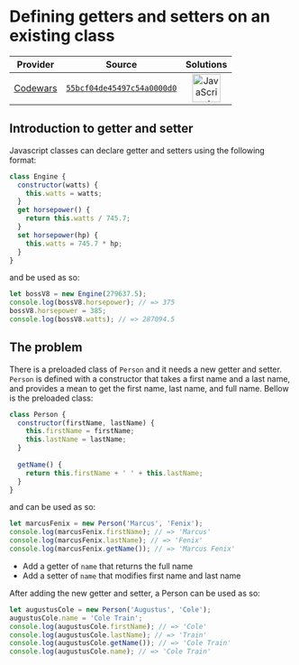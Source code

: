 [_metadata_:generated]: - "true"

# Defining getters and setters on an existing class

<!-- INFO TABLE BEGIN -->

| Provider                                        | Source                                                                               | Solutions                                                                                                                                                    |
| :---------------------------------------------: | :----------------------------------------------------------------------------------: | :----------------------------------------------------------------------------------------------------------------------------------------------------------: |
| [Codewars](../../../docs/providers/Codewars.md) | [`55bcf04de45497c54a0000d0`](https://www.codewars.com/kata/55bcf04de45497c54a0000d0) | [<img src="https://res.cloudinary.com/rascaltwo/image/upload/v1631924076/javascript_ehszr7.svg" alt="JavaScript" title="JavaScript" width="50" />](solve.js) |

<!-- INFO TABLE END -->

## Introduction to getter and setter

Javascript classes can declare getter and setters using the following format:

```javascript
class Engine {
  constructor(watts) {
    this.watts = watts;
  }
  get horsepower() {
    return this.watts / 745.7;
  }
  set horsepower(hp) {
    this.watts = 745.7 * hp;
  }
}
```

and be used as so:

```javascript
let bossV8 = new Engine(279637.5);
console.log(bossV8.horsepower); // => 375
bossV8.horsepower = 385;
console.log(bossV8.watts); // => 287094.5
```

## The problem

There is a preloaded class of `Person` and it needs a new getter and setter. `Person` is defined with a constructor that takes a first name and a last name, and provides a mean to get the first name, last name, and full name. Bellow is the preloaded class:

```javascript
class Person {
  constructor(firstName, lastName) {
    this.firstName = firstName;
    this.lastName = lastName;
  }
  
  getName() {
    return this.firstName + ' ' + this.lastName;
  }
}
```

and can be used as so:

```javascript
let marcusFenix = new Person('Marcus', 'Fenix');
console.log(marcusFenix.firstName); // => 'Marcus'
console.log(marcusFenix.lastName); // => 'Fenix'
console.log(marcusFenix.getName()); // => 'Marcus Fenix'
```

* Add a getter of `name` that returns the full name
* Add a setter of `name` that modifies first name and last name

After adding the new getter and setter, a Person can be used as so:

```javascript
let augustusCole = new Person('Augustus', 'Cole');
augustusCole.name = 'Cole Train';
console.log(augustusCole.firstName); // => 'Cole'
console.log(augustusCole.lastName); // => 'Train'
console.log(augustusCole.getName()); // => 'Cole Train'
console.log(augustusCole.name); // => 'Cole Train'
```
